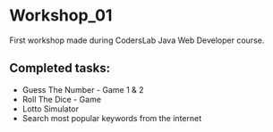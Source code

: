# Workshop_01

First workshop made during CodersLab Java Web Developer course. 


## Completed tasks: 

- Guess The Number - Game 1 & 2
- Roll The Dice - Game
- Lotto Simulator
- Search most popular keywords from the internet
